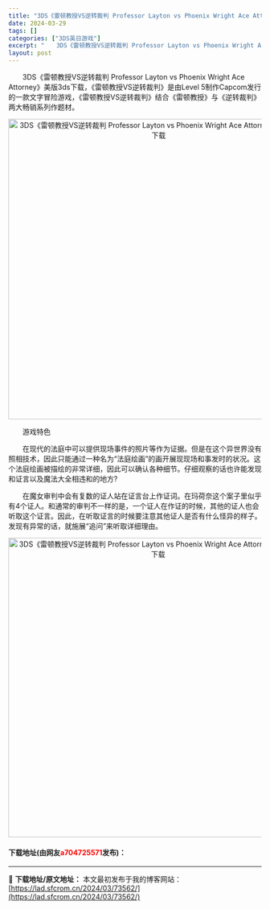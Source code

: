 ```yaml
---
title: "3DS《雷顿教授VS逆转裁判 Professor Layton vs Phoenix Wright Ace Attorney》美版3ds下载"
date: 2024-03-29
tags: []
categories: ["3DS英日游戏"]
excerpt: "　　3DS《雷顿教授VS逆转裁判 Professor Layton vs Phoenix Wright Ace Attorney》美版3ds下载，《雷顿教授VS逆转裁判》是由Level 5制作Capcom发行的一款文字冒险游戏，《雷顿教授VS逆转裁判》结合《雷顿教授》与《逆转裁判》两大畅销系列作题材&hellip;"
layout: post
---
```


 <p>　　3DS《雷顿教授VS逆转裁判 Professor Layton vs Phoenix Wright Ace Attorney》美版3ds下载，《雷顿教授VS逆转裁判》是由Level 5制作Capcom发行的一款文字冒险游戏，《雷顿教授VS逆转裁判》结合《雷顿教授》与《逆转裁判》两大畅销系列作题材。</p> <p align="center"><img align="" border="0" src="https://lad.sfcrom.cn/wp-content/uploads/2024/03/20240329_66062c1ebe0db.png" width="598" alt="3DS《雷顿教授VS逆转裁判 Professor Layton vs Phoenix Wright Ace Attorney》美版3ds下载" /></p> <p>　　游戏特色</p> <p>　　在现代的法庭中可以提供现场事件的照片等作为证据。但是在这个异世界没有照相技术，因此只能通过一种名为&ldquo;法庭绘画&rdquo;的画开展现现场和事发时的状况。这个法庭绘画被描绘的非常详细，因此可以确认各种细节。仔细观察的话也许能发现和证言以及魔法大全相违和的地方?</p> <p>　　在魔女审判中会有复数的证人站在证言台上作证词。在玛荷奈这个案子里似乎有4个证人。和通常的审判不一样的是，一个证人在作证的时候，其他的证人也会听取这个证言。因此，在听取证言的时候要注意其他证人是否有什么怪异的样子。发现有异常的话，就施展&ldquo;追问&rdquo;来听取详细理由。</p> <p align="center"><img align="" border="0" src="https://lad.sfcrom.cn/wp-content/uploads/2024/03/20240329_66062c1fd3931.png" width="596" alt="3DS《雷顿教授VS逆转裁判 Professor Layton vs Phoenix Wright Ace Attorney》美版3ds下载" /></p> <p><h4>下载地址(由网友<font color="red">a704725571</font>发布)：</h4></p> 

---
📖 **下载地址/原文地址：** 本文最初发布于我的博客网站：[https://lad.sfcrom.cn/2024/03/73562/](https://lad.sfcrom.cn/2024/03/73562/)
